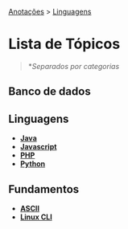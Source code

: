 <link rel="stylesheet" type="text/css" href="../CSS/dark-theme.css">

[Anotações](../../) > [Linguagens](../Index.md)

# Lista de Tópicos 
>**Separados por categorias*

## Banco de dados

## Linguagens
- **[Java](./Java/Index.md)**
- **[Javascript](./Javascript/Index.md)**
- **[PHP](./PHP/Index.md)**
- **[Python](./Python/Index.md)**

## Fundamentos
- **[ASCII](./Fundamentos/ASCII.md)**
- **[Linux CLI](./Linguagens/LinuxCLI/Index.md)**